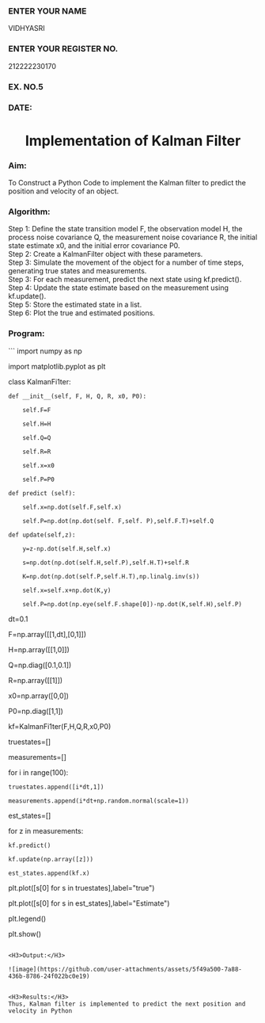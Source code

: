 <H3>ENTER YOUR NAME</H3>VIDHYASRI 
<H3>ENTER YOUR REGISTER NO.</H3>212222230170
<H3>EX. NO.5</H3>
<H3>DATE:</H3>
<H1 ALIGN =CENTER> Implementation of Kalman Filter</H1>
<H3>Aim:</H3> To Construct a Python Code to implement the Kalman filter to predict the position and velocity of an object.
<H3>Algorithm:</H3>
Step 1: Define the state transition model F, the observation model H, the process noise covariance Q, the measurement noise covariance R, the initial state estimate x0, and the initial error covariance P0.<BR>
Step 2:  Create a KalmanFilter object with these parameters.<BR>
Step 3: Simulate the movement of the object for a number of time steps, generating true states and measurements. <BR>
Step 3: For each measurement, predict the next state using kf.predict().<BR>
Step 4: Update the state estimate based on the measurement using kf.update().<BR>
Step 5: Store the estimated state in a list.<BR>
Step 6: Plot the true and estimated positions.<BR>

<H3>Program:</H3>
```
import numpy as np

import matplotlib.pyplot as plt

class KalmanFi1ter:

    def __init__(self, F, H, Q, R, x0, P0):

        self.F=F
        
        self.H=H
        
        self.Q=Q
        
        self.R=R
        
        self.x=x0
        
        self.P=P0
   
    def predict (self):
    
        self.x=np.dot(self.F,self.x)
        
        self.P=np.dot(np.dot(self. F,self. P),self.F.T)+self.Q
   
    def update(self,z):
    
        y=z-np.dot(self.H,self.x)
        
        s=np.dot(np.dot(self.H,self.P),self.H.T)+self.R
        
        K=np.dot(np.dot(self.P,self.H.T),np.linalg.inv(s))
        
        self.x=self.x+np.dot(K,y)
        
        self.P=np.dot(np.eye(self.F.shape[0])-np.dot(K,self.H),self.P)

dt=0.1

F=np.array([[1,dt],[0,1]])

H=np.array([[1,0]])

Q=np.diag([0.1,0.1])

R=np.array([[1]])

x0=np.array([0,0])

P0=np.diag([1,1])

kf=KalmanFi1ter(F,H,Q,R,x0,P0)

truestates=[]

measurements=[]

for i in range(100):

    truestates.append([i*dt,1])
    
    measurements.append(i*dt+np.random.normal(scale=1))

est_states=[]

for z in measurements:

    kf.predict()
    
    kf.update(np.array([z]))
    
    est_states.append(kf.x)

plt.plot([s[0] for s in truestates],label="true")

plt.plot([s[0] for s in est_states],label="Estimate")

plt.legend()

plt.show()
```

<H3>Output:</H3>

![image](https://github.com/user-attachments/assets/5f49a500-7a88-436b-8786-24f022bc0e19)


<H3>Results:</H3>
Thus, Kalman filter is implemented to predict the next position and   velocity in Python



